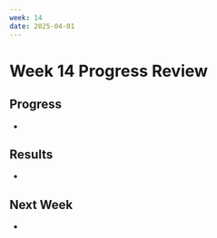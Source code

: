 ```yaml
---
week: 14
date: 2025-04-01
---
```


# Week 14 Progress Review

## Progress
- 

## Results
- 

## Next Week
-

